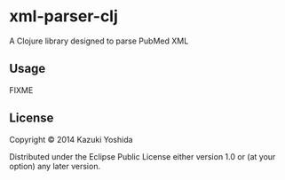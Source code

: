 # xml-parser-clj

A Clojure library designed to parse PubMed XML

## Usage

FIXME

## License

Copyright © 2014 Kazuki Yoshida

Distributed under the Eclipse Public License either version 1.0 or (at
your option) any later version.
